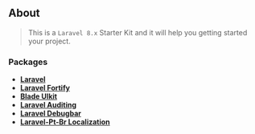 ## About
>This is a `Laravel 8.x` Starter Kit and it will help you getting started your project.

### Packages

- **[Laravel](https://laravel.com/docs/8.x)**
- **[Laravel Fortify](https://laravel.com/docs/8.x/fortify)**
- **[Blade UIkit](https://blade-ui-kit.com/)**
- **[Laravel Auditing](http://www.laravel-auditing.com/docs/9.0/installation)**
- **[Laravel Debugbar](https://github.com/barryvdh/laravel-debugbar)**
- **[Laravel-Pt-Br Localization](https://github.com/lucascudo/laravel-pt-BR-localization)**

